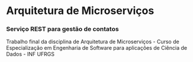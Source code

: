 # Arquitetura de Microserviços

### Serviço REST para gestão de contatos

Trabalho final da disciplina de Arquitetura de Microserviços - Curso de Especialização em Engenharia de Software para aplicações de Ciência de Dados - INF UFRGS 